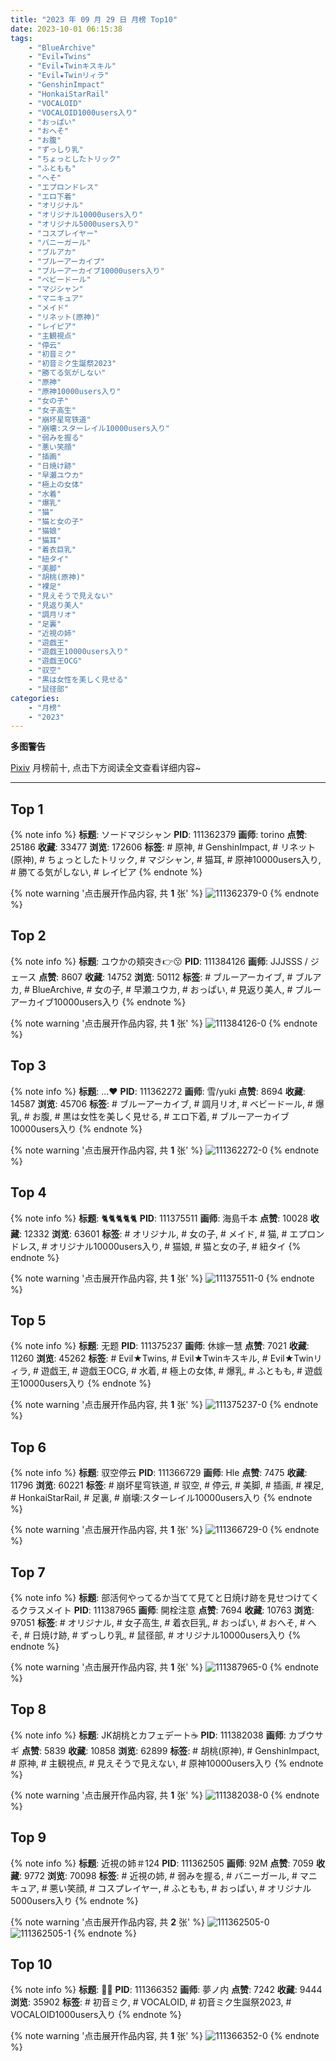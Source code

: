 ```yaml
---
title: "2023 年 09 月 29 日 月榜 Top10"
date: 2023-10-01 06:15:38
tags:
    - "BlueArchive"
    - "Evil★Twins"
    - "Evil★Twinキスキル"
    - "Evil★Twinリィラ"
    - "GenshinImpact"
    - "HonkaiStarRail"
    - "VOCALOID"
    - "VOCALOID1000users入り"
    - "おっぱい"
    - "おへそ"
    - "お腹"
    - "ずっしり乳"
    - "ちょっとしたトリック"
    - "ふともも"
    - "へそ"
    - "エプロンドレス"
    - "エロ下着"
    - "オリジナル"
    - "オリジナル10000users入り"
    - "オリジナル5000users入り"
    - "コスプレイヤー"
    - "バニーガール"
    - "ブルアカ"
    - "ブルーアーカイブ"
    - "ブルーアーカイブ10000users入り"
    - "ベビードール"
    - "マジシャン"
    - "マニキュア"
    - "メイド"
    - "リネット(原神)"
    - "レイピア"
    - "主観視点"
    - "停云"
    - "初音ミク"
    - "初音ミク生誕祭2023"
    - "勝てる気がしない"
    - "原神"
    - "原神10000users入り"
    - "女の子"
    - "女子高生"
    - "崩坏星穹铁道"
    - "崩壊:スターレイル10000users入り"
    - "弱みを握る"
    - "悪い笑顔"
    - "插画"
    - "日焼け跡"
    - "早瀬ユウカ"
    - "極上の女体"
    - "水着"
    - "爆乳"
    - "猫"
    - "猫と女の子"
    - "猫娘"
    - "猫耳"
    - "着衣巨乳"
    - "紐タイ"
    - "美脚"
    - "胡桃(原神)"
    - "裸足"
    - "見えそうで見えない"
    - "見返り美人"
    - "調月リオ"
    - "足裏"
    - "近視の姉"
    - "遊戯王"
    - "遊戯王10000users入り"
    - "遊戯王OCG"
    - "驭空"
    - "黒は女性を美しく見せる"
    - "鼠径部"
categories:
    - "月榜"
    - "2023"
---
```


<i class="fa fa-triangle-exclamation"></i>**多图警告**<i class="fa fa-triangle-exclamation"></i>

[Pixiv](https://www.pixiv.net/) 月榜前十, 点击下方阅读全文查看详细内容~

<!-- more -->

---

## Top 1

{% note info %}
**标题**: ソードマジシャン
**PID**: 111362379 **画师**: torino
**点赞**: 25186 **收藏**: 33477 **浏览**: 172606
**标签**: # 原神, # GenshinImpact, # リネット(原神), # ちょっとしたトリック, # マジシャン, # 猫耳, # 原神10000users入り, # 勝てる気がしない, # レイピア
{% endnote %}

{% note warning '点击展开作品内容, 共 **1** 张' %}
![111362379-0](https://i.pixiv.re/img-original/img/2023/09/02/01/46/43/111362379_p0.jpg)
{% endnote %}

## Top 2

{% note info %}
**标题**: ユウかの頬突き👉😗
**PID**: 111384126 **画师**: JJJSSS / ジェース
**点赞**: 8607 **收藏**: 14752 **浏览**: 50112
**标签**: # ブルーアーカイブ, # ブルアカ, # BlueArchive, # 女の子, # 早瀬ユウカ, # おっぱい, # 見返り美人, # ブルーアーカイブ10000users入り
{% endnote %}

{% note warning '点击展开作品内容, 共 **1** 张' %}
![111384126-0](https://i.pixiv.re/img-original/img/2023/09/02/19/26/55/111384126_p0.jpg)
{% endnote %}

## Top 3

{% note info %}
**标题**: ...♥️
**PID**: 111362272 **画师**: 雪/yuki
**点赞**: 8694 **收藏**: 14587 **浏览**: 45706
**标签**: # ブルーアーカイブ, # 調月リオ, # ベビードール, # 爆乳, # お腹, # 黒は女性を美しく見せる, # エロ下着, # ブルーアーカイブ10000users入り
{% endnote %}

{% note warning '点击展开作品内容, 共 **1** 张' %}
![111362272-0](https://i.pixiv.re/img-original/img/2023/09/02/00/00/18/111362272_p0.jpg)
{% endnote %}

## Top 4

{% note info %}
**标题**: 🐈🐈🐈🐈🐈
**PID**: 111375511 **画师**: 海島千本
**点赞**: 10028 **收藏**: 12332 **浏览**: 63601
**标签**: # オリジナル, # 女の子, # メイド, # 猫, # エプロンドレス, # オリジナル10000users入り, # 猫娘, # 猫と女の子, # 紐タイ
{% endnote %}

{% note warning '点击展开作品内容, 共 **1** 张' %}
![111375511-0](https://i.pixiv.re/img-original/img/2023/09/02/13/05/56/111375511_p0.jpg)
{% endnote %}

## Top 5

{% note info %}
**标题**: 无题
**PID**: 111375237 **画师**: 休嫁一慧
**点赞**: 7021 **收藏**: 11260 **浏览**: 45262
**标签**: # Evil★Twins, # Evil★Twinキスキル, # Evil★Twinリィラ, # 遊戯王, # 遊戯王OCG, # 水着, # 極上の女体, # 爆乳, # ふともも, # 遊戯王10000users入り
{% endnote %}

{% note warning '点击展开作品内容, 共 **1** 张' %}
![111375237-0](https://i.pixiv.re/img-original/img/2023/09/02/12/50/42/111375237_p0.png)
{% endnote %}

## Top 6

{% note info %}
**标题**: 驭空停云
**PID**: 111366729 **画师**: Hle
**点赞**: 7475 **收藏**: 11796 **浏览**: 60221
**标签**: # 崩坏星穹铁道, # 驭空, # 停云, # 美脚, # 插画, # 裸足, # HonkaiStarRail, # 足裏, # 崩壊:スターレイル10000users入り
{% endnote %}

{% note warning '点击展开作品内容, 共 **1** 张' %}
![111366729-0](https://i.pixiv.re/img-original/img/2023/09/02/02/52/34/111366729_p0.jpg)
{% endnote %}

## Top 7

{% note info %}
**标题**: 部活何やってるか当てて見てと日焼け跡を見せつけてくるクラスメイト
**PID**: 111387965 **画师**: 開栓注意
**点赞**: 7694 **收藏**: 10763 **浏览**: 97051
**标签**: # オリジナル, # 女子高生, # 着衣巨乳, # おっぱい, # おへそ, # へそ, # 日焼け跡, # ずっしり乳, # 鼠径部, # オリジナル10000users入り
{% endnote %}

{% note warning '点击展开作品内容, 共 **1** 张' %}
![111387965-0](https://i.pixiv.re/img-original/img/2023/09/02/21/34/59/111387965_p0.jpg)
{% endnote %}

## Top 8

{% note info %}
**标题**: JK胡桃とカフェデート☕️
**PID**: 111382038 **画师**: カブウサギ
**点赞**: 5839 **收藏**: 10858 **浏览**: 62899
**标签**: # 胡桃(原神), # GenshinImpact, # 原神, # 主観視点, # 見えそうで見えない, # 原神10000users入り
{% endnote %}

{% note warning '点击展开作品内容, 共 **1** 张' %}
![111382038-0](https://i.pixiv.re/img-original/img/2023/09/02/18/07/32/111382038_p0.jpg)
{% endnote %}

## Top 9

{% note info %}
**标题**: 近視の姉＃124
**PID**: 111362505 **画师**: 92M
**点赞**: 7059 **收藏**: 9772 **浏览**: 70098
**标签**: # 近視の姉, # 弱みを握る, # バニーガール, # マニキュア, # 悪い笑顔, # コスプレイヤー, # ふともも, # おっぱい, # オリジナル5000users入り
{% endnote %}

{% note warning '点击展开作品内容, 共 **2** 张' %}
![111362505-0](https://i.pixiv.re/img-original/img/2023/09/02/00/01/56/111362505_p0.png)
![111362505-1](https://i.pixiv.re/img-original/img/2023/09/02/00/01/56/111362505_p1.png)
{% endnote %}

## Top 10

{% note info %}
**标题**: 🍔🍟
**PID**: 111366352 **画师**: 夢ノ内
**点赞**: 7242 **收藏**: 9444 **浏览**: 35902
**标签**: # 初音ミク, # VOCALOID, # 初音ミク生誕祭2023, # VOCALOID1000users入り
{% endnote %}

{% note warning '点击展开作品内容, 共 **1** 张' %}
![111366352-0](https://i.pixiv.re/img-original/img/2023/09/02/11/47/10/111366352_p0.jpg)
{% endnote %}
